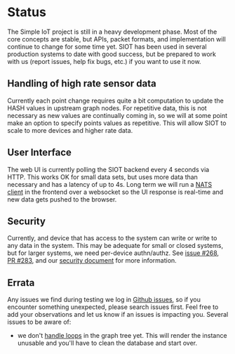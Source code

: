 # Status

The Simple IoT project is still in a heavy development phase. Most of the core
concepts are stable, but APIs, packet formats, and implementation will continue
to change for some time yet. SIOT has been used in several production systems to
date with good success, but be prepared to work with us (report issues, help fix
bugs, etc.) if you want to use it now.

## Handling of high rate sensor data

Currently each point change requires quite a bit computation to update the HASH
values in upstream graph nodes. For repetitive data, this is not necessary as
new values are continually coming in, so we will at some point make an option to
specify points values as repetitive. This will allow SIOT to scale to more
devices and higher rate data.

## User Interface

The web UI is currently polling the SIOT backend every 4 seconds via HTTP. This
works OK for small data sets, but uses more data than necessary and has a
latency of up to 4s. Long term we will run a
[NATS client](https://github.com/simpleiot/simpleiot/tree/master/frontend/lib)
in the frontend over a websocket so the UI response is real-time and new data
gets pushed to the browser.

## Security

Currently, and device that has access to the system can write or write to any
data in the system. This may be adequate for small or closed systems, but for
larger systems, we need per-device authn/authz. See
[issue #268](https://github.com/simpleiot/simpleiot/issues/268),
[PR #283](https://github.com/simpleiot/simpleiot/pull/283), and our
[security document](../ref/security.md) for more information.

## Errata

Any issues we find during testing we log in
[Github issues](https://github.com/simpleiot/simpleiot/issues), so if you
encounter something unexpected, please search issues first. Feel free to add
your observations and let us know if an issues is impacting you. Several issues
to be aware of:

- we don't [handle loops](https://github.com/simpleiot/simpleiot/issues/294) in
  the graph tree yet. This will render the instance unusable and you'll have to
  clean the database and start over.
